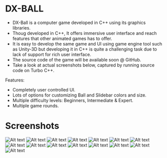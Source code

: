 # DX-BALL

- DX-Ball is a computer game developed in C++ using its graphics libraries.
- Thoug developed in C++, It offers immersive user interface and reach features that other animated games has to offer.
- It is easy to develop the same game and UI using game engine tool such as Unity-3D but developing it in C++ is quite a
  challenging task due to lack of support for rich user interface.
- The source code of the game will be available soon @ GitHub.
- Take a look at actual screenshots below, captured by running source code on Turbo C++. 

Features:
- Completely user controlled UI.
- Lots of options for customizing Ball and Slidebar colors and size.
- Multiple difficulty levels: Beginners, Intermediate & Expert.
- Multiple game rounds.

# Screenshots

![Alt text](DX-BALL/Screens/01.Screen.png?raw=true)
![Alt text](DX-BALL/Screens/02.Screen.png?raw=true)
![Alt text](DX-BALL/Screens/03.Screen.png?raw=true)
![Alt text](DX-BALL/Screens/04.Screen.png?raw=true)
![Alt text](DX-BALL/Screens/05.Screen.png?raw=true)
![Alt text](DX-BALL/Screens/06.Screen.png?raw=true)
![Alt text](DX-BALL/Screens/07.Screen.png?raw=true)
![Alt text](DX-BALL/Screens/08.Screen.png?raw=true)
![Alt text](DX-BALL/Screens/09.Screen.png?raw=true)
![Alt text](DX-BALL/Screens/10.Screen.png?raw=true)
![Alt text](DX-BALL/Screens/11.Screen.png?raw=true)
![Alt text](DX-BALL/Screens/12.Screen.png?raw=true)
![Alt text](DX-BALL/Screens/13.Screen.jpg?raw=true)
![Alt text](DX-BALL/Screens/14.Screen.png?raw=true)
![Alt text](DX-BALL/Screens/16.Screen.png?raw=true)


